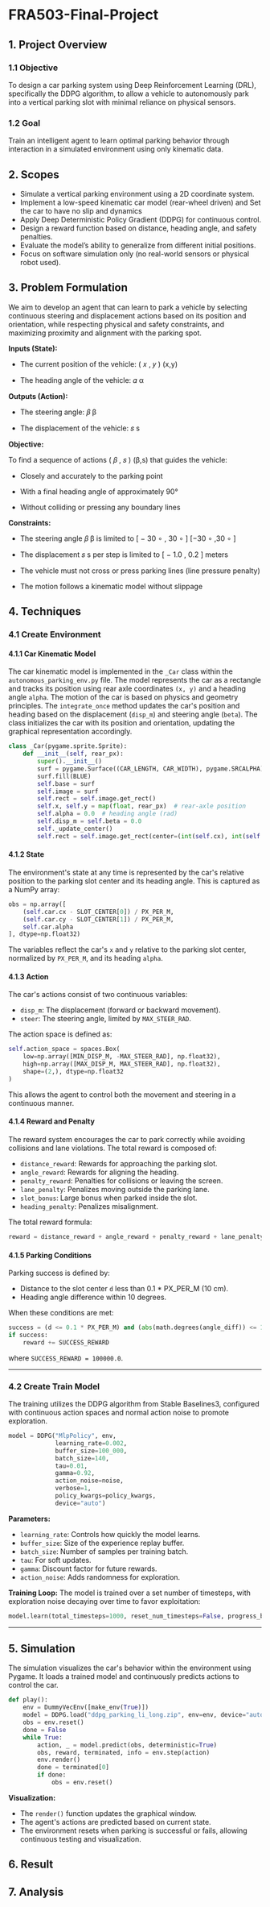 # FRA503-Final-Project

## **1. Project Overview**
### 1.1 Objective
To design a car parking system using Deep Reinforcement Learning (DRL), specifically the DDPG algorithm, to allow a vehicle to autonomously park into a vertical parking slot with minimal reliance on physical sensors.
### 1.2 Goal
Train an intelligent agent to learn optimal parking behavior through interaction in a simulated environment using only kinematic data.
## **2. Scopes**
- Simulate a vertical parking environment using a 2D coordinate system.
- Implement a low-speed kinematic car model (rear-wheel driven) and Set the car to have no slip and dynamics
- Apply Deep Deterministic Policy Gradient (DDPG) for continuous control.
- Design a reward function based on distance, heading angle, and safety penalties.
- Evaluate the model’s ability to generalize from different initial positions.
- Focus on software simulation only (no real-world sensors or physical robot used).
## **3. Problem Formulation**
We aim to develop an agent that can learn to park a vehicle by selecting continuous steering and displacement actions based on its position and orientation, while respecting physical and safety constraints, and maximizing proximity and alignment with the parking spot.

**Inputs (State):**
- The current position of the vehicle: 
(
𝑥
,
𝑦
)
(x,y)

- The heading angle of the vehicle: 
𝛼
α

**Outputs (Action):**
- The steering angle: 
𝛽
β

- The displacement of the vehicle: 
𝑠
s

**Objective:**

To find a sequence of actions 
(
𝛽
,
𝑠
)
(β,s) that guides the vehicle:

- Closely and accurately to the parking point

- With a final heading angle of approximately 90°

- Without colliding or pressing any boundary lines

**Constraints:**
- The steering angle 
𝛽
β is limited to 
[
−
30
∘
,
30
∘
]
[−30 
∘
 ,30 
∘
 ]

- The displacement 
𝑠
s per step is limited to 
[
−
1.0
,
0.2
]
 meters

- The vehicle must not cross or press parking lines (line pressure penalty)

- The motion follows a kinematic model without slippage

## **4. Techniques**

### 4.1 Create Environment

#### 4.1.1 Car Kinematic Model
The car kinematic model is implemented in the `_Car` class within the `autonomous_parking_env.py` file. The model represents the car as a rectangle and tracks its position using rear axle coordinates `(x, y)` and a heading angle `alpha`. The motion of the car is based on physics and geometry principles. The `integrate_once` method updates the car's position and heading based on the displacement (`disp_m`) and steering angle (`beta`). The class initializes the car with its position and orientation, updating the graphical representation accordingly.

```python
class _Car(pygame.sprite.Sprite):
    def __init__(self, rear_px):
        super().__init__()
        surf = pygame.Surface((CAR_LENGTH, CAR_WIDTH), pygame.SRCALPHA)
        surf.fill(BLUE)
        self.base = surf
        self.image = surf
        self.rect = self.image.get_rect()
        self.x, self.y = map(float, rear_px)  # rear-axle position
        self.alpha = 0.0  # heading angle (rad)
        self.disp_m = self.beta = 0.0
        self._update_center()
        self.rect = self.image.get_rect(center=(int(self.cx), int(self.cy)))
```

#### 4.1.2 State
The environment's state at any time is represented by the car's relative position to the parking slot center and its heading angle. This is captured as a NumPy array:
```python
obs = np.array([
    (self.car.cx - SLOT_CENTER[0]) / PX_PER_M,
    (self.car.cy - SLOT_CENTER[1]) / PX_PER_M,
    self.car.alpha
], dtype=np.float32)
```
The variables reflect the car's `x` and `y` relative to the parking slot center, normalized by `PX_PER_M`, and its heading `alpha`.

#### 4.1.3 Action
The car's actions consist of two continuous variables:
- `disp_m`: The displacement (forward or backward movement).
- `steer`: The steering angle, limited by `MAX_STEER_RAD`.

The action space is defined as:
```python
self.action_space = spaces.Box(
    low=np.array([MIN_DISP_M, -MAX_STEER_RAD], np.float32),
    high=np.array([MAX_DISP_M, MAX_STEER_RAD], np.float32),
    shape=(2,), dtype=np.float32
)
```
This allows the agent to control both the movement and steering in a continuous manner.

#### 4.1.4 Reward and Penalty
The reward system encourages the car to park correctly while avoiding collisions and lane violations. The total reward is composed of:
- `distance_reward`: Rewards for approaching the parking slot.
- `angle_reward`: Rewards for aligning the heading.
- `penalty_reward`: Penalties for collisions or leaving the screen.
- `lane_penalty`: Penalizes moving outside the parking lane.
- `slot_bonus`: Large bonus when parked inside the slot.
- `heading_penalty`: Penalizes misalignment.

The total reward formula:
```python
reward = distance_reward + angle_reward + penalty_reward + lane_penalty + slot_bonus + heading_penalty
```

#### 4.1.5 Parking Conditions
Parking success is defined by:
- Distance to the slot center `d` less than 0.1 * PX_PER_M (10 cm).
- Heading angle difference within 10 degrees.

When these conditions are met:
```python
success = (d <= 0.1 * PX_PER_M) and (abs(math.degrees(angle_diff)) <= 10)
if success:
    reward += SUCCESS_REWARD
```
where `SUCCESS_REWARD = 100000.0`.

---

### 4.2 Create Train Model
The training utilizes the DDPG algorithm from Stable Baselines3, configured with continuous action spaces and normal action noise to promote exploration.

```python
model = DDPG("MlpPolicy", env,
             learning_rate=0.002,
             buffer_size=100_000,
             batch_size=140,
             tau=0.01,
             gamma=0.92,
             action_noise=noise,
             verbose=1,
             policy_kwargs=policy_kwargs,
             device="auto")
```

**Parameters:**
- `learning_rate`: Controls how quickly the model learns.
- `buffer_size`: Size of the experience replay buffer.
- `batch_size`: Number of samples per training batch.
- `tau`: For soft updates.
- `gamma`: Discount factor for future rewards.
- `action_noise`: Adds randomness for exploration.

**Training Loop:**
The model is trained over a set number of timesteps, with exploration noise decaying over time to favor exploitation:
```python
model.learn(total_timesteps=1000, reset_num_timesteps=False, progress_bar=True, callback=callback)
```

---

## **5. Simulation**
The simulation visualizes the car's behavior within the environment using Pygame. It loads a trained model and continuously predicts actions to control the car.

```python
def play():
    env = DummyVecEnv([make_env(True)])
    model = DDPG.load("ddpg_parking_li_long.zip", env=env, device="auto")
    obs = env.reset()
    done = False
    while True:
        action, _ = model.predict(obs, deterministic=True)
        obs, reward, terminated, info = env.step(action)
        env.render()
        done = terminated[0]
        if done:
            obs = env.reset()
```

**Visualization:**
- The `render()` function updates the graphical window.
- The agent's actions are predicted based on current state.
- The environment resets when parking is successful or fails, allowing continuous testing and visualization.

## **6. Result**

## **7. Analysis**